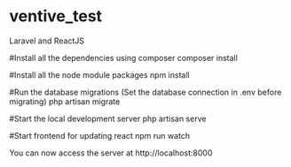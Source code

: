 # ventive_test
Laravel and ReactJS

#Install all the dependencies using composer
composer install

#Install all the node module packages
npm install

#Run the database migrations (Set the database connection in .env before migrating)
php artisan migrate

#Start the local development server
php artisan serve

#Start frontend  for updating react
npm run watch

You can now access the server at http://localhost:8000